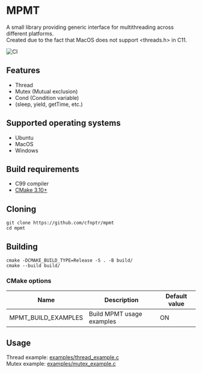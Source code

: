 # MPMT 
A small library providing generic interface for multithreading across different platforms.<br>
Created due to the fact that MacOS does not support <threads.h> in C11.

![CI](https://github.com/cfnptr/mpmt/actions/workflows/cmake.yml/badge.svg)

## Features
* Thread
* Mutex (Mutual exclusion)
* Cond (Condition variable)
* (sleep, yield, getTime, etc.)

## Supported operating systems
* Ubuntu
* MacOS
* Windows

## Build requirements
* C99 compiler
* [CMake 3.10+](https://cmake.org/)

## Cloning
```
git clone https://github.com/cfnptr/mpmt
cd mpmt
```

## Building
```
cmake -DCMAKE_BUILD_TYPE=Release -S . -B build/
cmake --build build/
```

### CMake options
| Name                | Description               | Default value |
|---------------------|---------------------------|---------------|
| MPMT_BUILD_EXAMPLES | Build MPMT usage examples | ON            |

## Usage
Thread example: [examples/thread_example.c](https://github.com/cfnptr/mpmt/blob/main/examples/thread_example.c)<br>
Mutex example: [examples/mutex_example.c](https://github.com/cfnptr/mpmt/blob/main/examples/mutex_example.c)
